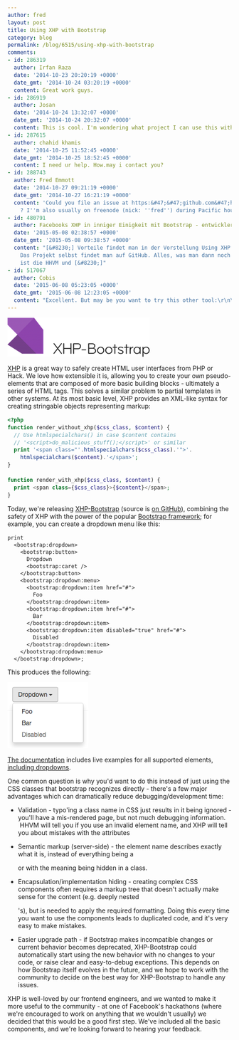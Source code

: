 ```yaml
---
author: fred
layout: post
title: Using XHP with Bootstrap
category: blog
permalink: /blog/6515/using-xhp-with-bootstrap
comments:
- id: 286319
  author: Irfan Raza
  date: '2014-10-23 20:20:19 +0000'
  date_gmt: '2014-10-24 03:20:19 +0000'
  content: Great work guys.
- id: 286919
  author: Josan
  date: '2014-10-24 13:32:07 +0000'
  date_gmt: '2014-10-24 20:32:07 +0000'
  content: This is cool. I'm wondering what project I can use this with.
- id: 287615
  author: chahid khamis
  date: '2014-10-25 11:52:45 +0000'
  date_gmt: '2014-10-25 18:52:45 +0000'
  content: I need ur help. How.may i contact you?
- id: 288743
  author: Fred Emmott
  date: '2014-10-27 09:21:19 +0000'
  date_gmt: '2014-10-27 16:21:19 +0000'
  content: 'Could you file an issue at https:&#47;&#47;github.com&#47;hhvm&#47;xhp-bootstrap
    ? I''m also usually on freenode (nick: ''fred'') during Pacific hours'
- id: 480791
  author: Facebooks XHP in inniger Einigkeit mit Bootstrap - entwickler.de
  date: '2015-05-08 02:38:57 +0000'
  date_gmt: '2015-05-08 09:38:57 +0000'
  content: "[&#8230;] Vorteile findet man in der Vorstellung Using XHP with Bootstrap.
    Das Projekt selbst findet man auf GitHub. Alles, was man dann noch ben&ouml;tigt,
    ist die HHVM und [&#8230;]"
- id: 517067
  author: Cobis
  date: '2015-06-08 05:23:05 +0000'
  date_gmt: '2015-06-08 12:23:05 +0000'
  content: "Excellent. But may be you want to try this other tool:\r\n\r\nhttp:&#47;&#47;codecanyon.net&#47;item&#47;boothelp&#47;11636009"
---
```


![xhpbootstrap_logo_blacktext](/static/images/posts/xhpbootstrap_logo_blacktext.png)

[XHP](https://github.com/facebook/xhp) is a great way to safely create HTML user interfaces from PHP or Hack. We love how extensible it is, allowing you to create your own pseudo-elements that are composed of more basic building blocks - ultimately a series of HTML tags. This solves a similar problem to partial templates in other systems. At its most basic level, XHP provides an XML-like syntax for creating stringable objects representing markup:

<!--truncate-->

```php
<?php
function render_without_xhp($css_class, $content) {
  // Use htmlspecialchars() in case $content contains
  // '<script>do_malicious_stuff();</script>' or similar
  print '<span class="'.htmlspecialchars($css_class).'">'.
    htmlspecialchars($content).'</span>';
}

function render_with_xhp($css_class, $content) {
  print <span class={$css_class}>{$content}</span>;
}
```


Today, we're releasing [XHP-Bootstrap](http://bootstrap.hhvm.com) (source is [on GitHub](https://github.com/hhvm/xhp-bootstrap)), combining the safety of XHP with the power of the popular [Bootstrap framework](http://getbootstrap.com/); for example, you can create a dropdown menu like this:

```
print
  <bootstrap:dropdown>
    <bootstrap:button>
      Dropdown
      <bootstrap:caret />
    </bootstrap:button>
    <bootstrap:dropdown:menu>
      <bootstrap:dropdown:item href="#">
        Foo
      </bootstrap:dropdown:item>
      <bootstrap:dropdown:item href="#">
        Bar
      </bootstrap:dropdown:item>
      <bootstrap:dropdown:item disabled="true" href="#">
        Disabled
      </bootstrap:dropdown:item>
    </bootstrap:dropdown:menu>
  </bootstrap:dropdown>;
```

This produces the following:

![Screen Shot 2014-10-21 at 12.30.35 PM](/static/images/posts/Screen-Shot-2014-10-21-at-12.30.35-PM.png)

[The documentation](http://bootstrap.hhvm.com) includes live examples for all supported elements, [including dropdowns](http://bootstrap.hhvm.com/example.php?classname=xhp_bootstrap__dropdown).

One common question is why you'd want to do this instead of just using the CSS classes that bootstrap recognizes directly - there's a few major advantages which can dramatically reduce debugging/development time:


  * Validation - typo'ing a class name in CSS just results in it being ignored - you'll have a mis-rendered page, but not much debugging information.  HHVM will tell you if you use an invalid element name, and XHP will tell you about mistakes with the attributes


  * Semantic markup (server-side) - the element name describes exactly what it is, instead of everything being a <div> or <span> with the meaning being hidden in a class.


  * Encapsulation/implementation hiding - creating complex CSS components often requires a markup tree that doesn't actually make sense for the content (e.g. deeply nested <div>'s), but is needed to apply the required formatting. Doing this every time you want to use the components leads to duplicated code, and it's very easy to make mistakes.


  * Easier upgrade path - if Bootstrap makes incompatible changes or current behavior becomes deprecated, XHP-Bootstrap could automatically start using the new behavior with no changes to your code, or raise clear and easy-to-debug exceptions. This depends on how Bootstrap itself evolves in the future, and we hope to work with the community to decide on the best way for XHP-Bootstrap to handle any issues.


XHP is well-loved by our frontend engineers, and we wanted to make it more useful to the community - at one of Facebook's hackathons (where we're encouraged to work on anything that we wouldn't usually) we decided that this would be a good first step. We've included all the basic components, and we're looking forward to hearing your feedback.
